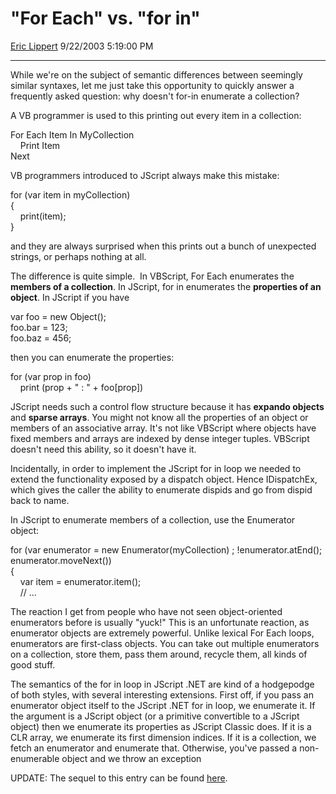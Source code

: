 # "For Each" vs. "for in"

[Eric Lippert](https://social.msdn.microsoft.com/profile/Eric%20Lippert) 9/22/2003 5:19:00 PM

-----

While we're on the subject of semantic differences between seemingly similar syntaxes, let me just take this opportunity to quickly answer a frequently asked question: why doesn't for-in enumerate a collection?

A VB programmer is used to this printing out every item in a collection:

For Each Item In MyCollection  
    Print Item  
Next 

VB programmers introduced to JScript always make this mistake:

for (var item in myCollection)  
{  
    print(item);  
} 

and they are always surprised when this prints out a bunch of unexpected strings, or perhaps nothing at all.

The difference is quite simple.  In VBScript, For Each enumerates the **members of a collection**. In JScript, for in enumerates the **properties of an object**. In JScript if you have

var foo = new Object();  
foo.bar = 123;  
foo.baz = 456; 

then you can enumerate the properties:

for (var prop in foo)  
    print (prop + " : " + foo\[prop\]) 

JScript needs such a control flow structure because it has **expando objects** and **sparse arrays**. You might not know all the properties of an object or members of an associative array. It's not like VBScript where objects have fixed members and arrays are indexed by dense integer tuples. VBScript doesn't need this ability, so it doesn't have it.

Incidentally, in order to implement the JScript for in loop we needed to extend the functionality exposed by a dispatch object. Hence IDispatchEx, which gives the caller the ability to enumerate dispids and go from dispid back to name.

In JScript to enumerate members of a collection, use the Enumerator object:

for (var enumerator = new Enumerator(myCollection) ; \!enumerator.atEnd(); enumerator.moveNext())  
{  
    var item = enumerator.item();   
    // ... 

The reaction I get from people who have not seen object-oriented enumerators before is usually "yuck\!" This is an unfortunate reaction, as enumerator objects are extremely powerful. Unlike lexical For Each loops, enumerators are first-class objects. You can take out multiple enumerators on a collection, store them, pass them around, recycle them, all kinds of good stuff.

The semantics of the for in loop in JScript .NET are kind of a hodgepodge of both styles, with several interesting extensions. First off, if you pass an enumerator object itself to the JScript .NET for in loop, we enumerate it. If the argument is a JScript object (or a primitive convertible to a JScript object) then we enumerate its properties as JScript Classic does. If it is a CLR array, we enumerate its first dimension indices. If it is a collection, we fetch an enumerator and enumerate that. Otherwise, you've passed a non-enumerable object and we throw an exception

UPDATE: The sequel to this entry can be found [here](http://blogs.msdn.com/ericlippert/archive/2003/10/01/53134.aspx "http://blogs.msdn.com/ericlippert/archive/2003/10/01/53134.aspx").

